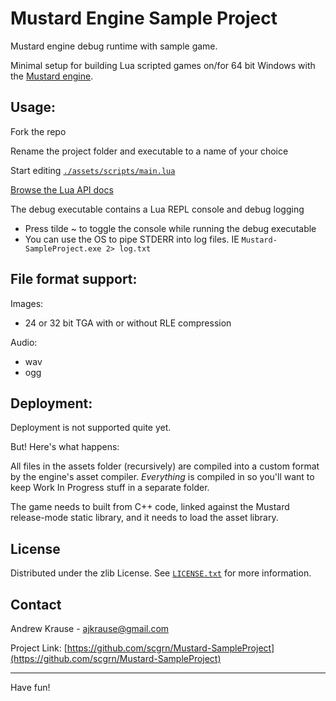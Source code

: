 # Mustard Engine Sample Project
Mustard engine debug runtime with sample game.

Minimal setup for building Lua scripted games on/for 64 bit Windows with the [Mustard engine](github.com/scgrn/Mustard-Engine).
## Usage:
Fork the repo

Rename the project folder and executable to a name of your choice

Start editing [`./assets/scripts/main.lua`](assets/scripts/main.lua)

[Browse the Lua API docs](docs/index.html)

The debug executable contains a Lua REPL console and debug logging
- Press tilde ~ to toggle the console while running the debug executable
- You can use the OS to pipe STDERR into log files. IE `Mustard-SampleProject.exe 2> log.txt`
## File format support:
Images:
- 24 or 32 bit TGA with or without RLE compression
	
Audio:
- wav
- ogg
## Deployment:
Deployment is not supported quite yet.
	
But! Here's what happens:

All files in the assets folder (recursively) are compiled into a custom format by the engine's
asset compiler.	*Everything* is compiled in so you'll want to keep Work In Progress stuff in a
separate folder.
		
The game needs to built from C++ code, linked against the Mustard release-mode static library,
and it needs to load the asset library.
## License
Distributed under the zlib License. See [`LICENSE.txt`](LICENSE.txt) for more information.
## Contact
Andrew Krause - ajkrause@gmail.com

Project Link: [https://github.com/scgrn/Mustard-SampleProject](https://github.com/scgrn/Mustard-SampleProject)

---

Have fun!
